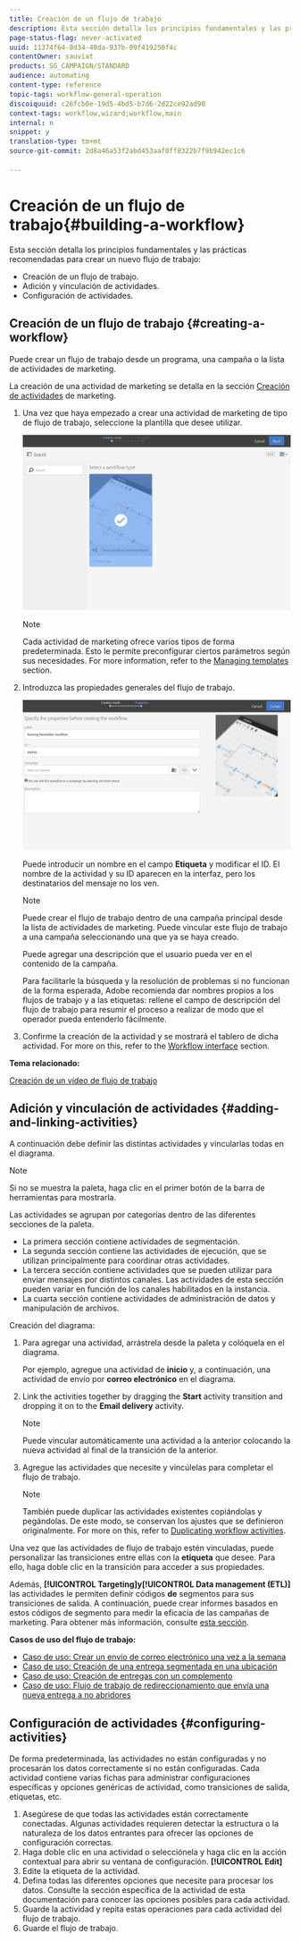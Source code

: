 ```yaml
---
title: Creación de un flujo de trabajo
description: Esta sección detalla los principios fundamentales y las prácticas recomendadas para crear un nuevo flujo de trabajo.
page-status-flag: never-activated
uuid: 11374f64-8d34-40da-937b-09f419250f4c
contentOwner: sauviat
products: SG_CAMPAIGN/STANDARD
audience: automating
content-type: reference
topic-tags: workflow-general-operation
discoiquuid: c26fcb0e-19d5-4bd5-b7d6-2d22ce92ad90
context-tags: workflow,wizard;workflow,main
internal: n
snippet: y
translation-type: tm+mt
source-git-commit: 2d8a46a53f2abd453aaf0ff8322b7f9b942ec1c6

---
```



# Creación de un flujo de trabajo{#building-a-workflow}

Esta sección detalla los principios fundamentales y las prácticas recomendadas para crear un nuevo flujo de trabajo:

* Creación de un flujo de trabajo.
* Adición y vinculación de actividades.
* Configuración de actividades.

## Creación de un flujo de trabajo {#creating-a-workflow}

Puede crear un flujo de trabajo desde un programa, una campaña o la lista de actividades de marketing.

La creación de una actividad de marketing se detalla en la sección [Creación de actividades](../../start/using/marketing-activities.md#creating-a-marketing-activity) de marketing.

1. Una vez que haya empezado a crear una actividad de marketing de tipo de flujo de trabajo, seleccione la plantilla que desee utilizar.

   ![](assets/workflow_creation_1.png)

   >[!NOTE]
   >
   >Cada actividad de marketing ofrece varios tipos de forma predeterminada. Esto le permite preconfigurar ciertos parámetros según sus necesidades. For more information, refer to the [Managing templates](../../start/using/marketing-activity-templates.md) section.

1. Introduzca las propiedades generales del flujo de trabajo.

   ![](assets/workflow_creation_2.png)

   Puede introducir un nombre en el campo **Etiqueta** y modificar el ID. El nombre de la actividad y su ID aparecen en la interfaz, pero los destinatarios del mensaje no los ven.

   >[!NOTE]
   >
   >Puede crear el flujo de trabajo dentro de una campaña principal desde la lista de actividades de marketing. Puede vincular este flujo de trabajo a una campaña seleccionando una que ya se haya creado.

   Puede agregar una descripción que el usuario pueda ver en el contenido de la campaña.

   Para facilitarle la búsqueda y la resolución de problemas si no funcionan de la forma esperada, Adobe recomienda dar nombres propios a los flujos de trabajo y a las etiquetas: rellene el campo de descripción del flujo de trabajo para resumir el proceso a realizar de modo que el operador pueda entenderlo fácilmente.

1. Confirme la creación de la actividad y se mostrará el tablero de dicha actividad. For more on this, refer to the [Workflow interface](../../automating/using/workflow-interface.md) section.

**Tema relacionado:**

[Creación de un vídeo de flujo de trabajo](https://docs.adobe.com/content/help/en/campaign-standard/using/managing-processes-and-data/workflow-general-operation/building-a-workflow.html)

## Adición y vinculación de actividades {#adding-and-linking-activities}

A continuación debe definir las distintas actividades y vincularlas todas en el diagrama.

>[!NOTE]
>
>Si no se muestra la paleta, haga clic en el primer botón de la barra de herramientas para mostrarla.

Las actividades se agrupan por categorías dentro de las diferentes secciones de la paleta.

* La primera sección contiene actividades de segmentación.
* La segunda sección contiene las actividades de ejecución, que se utilizan principalmente para coordinar otras actividades.
* La tercera sección contiene actividades que se pueden utilizar para enviar mensajes por distintos canales. Las actividades de esta sección pueden variar en función de los canales habilitados en la instancia.
* La cuarta sección contiene actividades de administración de datos y manipulación de archivos.

Creación del diagrama:

1. Para agregar una actividad, arrástrela desde la paleta y colóquela en el diagrama.

   Por ejemplo, agregue una actividad de **inicio** y, a continuación, una actividad de envío por **correo electrónico** en el diagrama.

1. Link the activities together by dragging the **Start** activity transition and dropping it on to the **Email delivery** activity.

   >[!NOTE]
   >
   >Puede vincular automáticamente una actividad a la anterior colocando la nueva actividad al final de la transición de la anterior.

1. Agregue las actividades que necesite y vincúlelas para completar el flujo de trabajo.

   >[!NOTE]
   >
   >También puede duplicar las actividades existentes copiándolas y pegándolas. De este modo, se conservan los ajustes que se definieron originalmente. For more on this, refer to [Duplicating workflow activities](../../automating/using/workflow-interface.md#duplicating-workflow-activities).

Una vez que las actividades de flujo de trabajo estén vinculadas, puede personalizar las transiciones entre ellas con la **etiqueta** que desee. Para ello, haga doble clic en la transición para acceder a sus propiedades.

Además, **[!UICONTROL Targeting]**y**[!UICONTROL Data management (ETL)]** las actividades le permiten definir códigos **de** segmentos para sus transiciones de salida. A continuación, puede crear informes basados en estos códigos de segmento para medir la eficacia de las campañas de marketing. Para obtener más información, consulte [esta sección](../../reporting/using/creating-a-report-workflow-segment.md).

**Casos de uso del flujo de trabajo:**

* [Caso de uso: Crear un envío de correo electrónico una vez a la semana](../../automating/using/workflow-weekly-offer.md)
* [Caso de uso: Creación de una entrega segmentada en una ubicación](../../automating/using/workflow-segmentation-location.md)
* [Caso de uso: Creación de entregas con un complemento](../../automating/using/workflow-created-query-with-complement.md)
* [Caso de uso: Flujo de trabajo de redireccionamiento que envía una nueva entrega a no abridores](../../automating/using/workflow-cross-channel-retargeting.md)

## Configuración de actividades {#configuring-activities}

De forma predeterminada, las actividades no están configuradas y no procesarán los datos correctamente si no están configuradas. Cada actividad contiene varias fichas para administrar configuraciones específicas y opciones genéricas de actividad, como transiciones de salida, etiquetas, etc.

1. Asegúrese de que todas las actividades están correctamente conectadas. Algunas actividades requieren detectar la estructura o la naturaleza de los datos entrantes para ofrecer las opciones de configuración correctas.
1. Haga doble clic en una actividad o selecciónela y haga clic en la acción contextual para abrir su ventana de configuración. **[!UICONTROL Edit]**
1. Edite la etiqueta de la actividad.
1. Defina todas las diferentes opciones que necesite para procesar los datos. Consulte la sección específica de la actividad de esta documentación para conocer las opciones posibles para cada actividad.
1. Guarde la actividad y repita estas operaciones para cada actividad del flujo de trabajo.
1. Guarde el flujo de trabajo.
